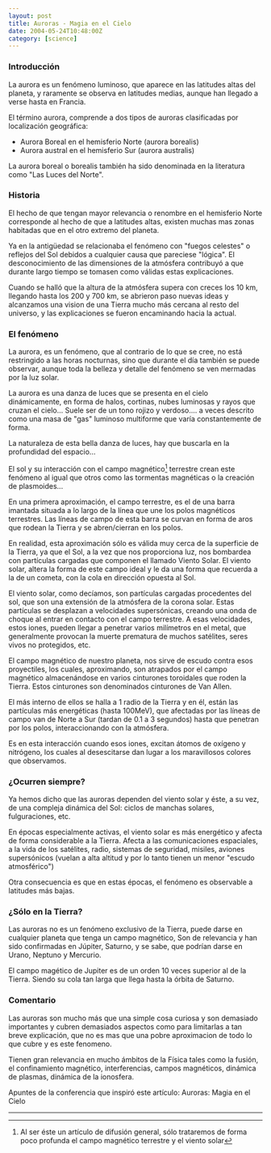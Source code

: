```yaml
---
layout: post
title: Auroras - Magia en el Cielo
date: 2004-05-24T10:48:00Z
category: [science]
---
```


### Introducción 

La aurora es un fenómeno luminoso, que aparece en las latitudes altas del planeta, y raramente se observa en latitudes medias, aunque han llegado a verse hasta en Francia.

El término aurora, comprende a dos tipos de auroras clasificadas por localización geográfica:

-  Aurora Boreal en el hemisferio Norte (aurora borealis)
-  Aurora austral en el hemisferio Sur (aurora australis)

La aurora boreal o borealis también ha sido denominada en la literatura como "Las Luces del Norte".

### Historia 

El hecho de que tengan mayor relevancia o renombre en el hemisferio Norte corresponde al hecho de que a latitudes altas, existen muchas mas zonas habitadas que en el otro extremo del planeta.

Ya en la antigüedad se relacionaba el fenómeno con "fuegos celestes" o reflejos del Sol debidos a cualquier causa que pareciese "lógica". El desconocimiento de las dimensiones de la atmósfera contribuyó a que durante largo tiempo se tomasen como válidas estas explicaciones.

Cuando se halló que la altura de la atmósfera supera con creces los 10 km, llegando hasta los 200 y 700 km, se abrieron paso nuevas ideas y alcanzamos una vision de una Tierra mucho más cercana al resto del universo, y las explicaciones se fueron encaminando hacia la actual.

### El fenómeno 

La aurora, es un fenómeno, que al contrario de lo que se cree, no está restringido a las horas nocturnas, sino que durante el día también se puede observar, aunque toda la belleza y detalle del fenómeno se ven mermadas por la luz solar.

La aurora es una danza de luces que se presenta en el cielo dinámicamente, en forma de halos, cortinas, nubes luminosas y rayos que cruzan el cielo... Suele ser de un tono rojizo y verdoso.... a veces descrito como una masa de "gas" luminoso multiforme que varía constantemente de forma.

La naturaleza de esta bella danza de luces, hay que buscarla en la profundidad del espacio...

El sol y su interacción con el campo magnético[^1] terrestre crean este fenómeno al igual que otros como las tormentas magnéticas o la creación de plasmoides...

En una primera aproximación, el campo terrestre, es el de una barra imantada situada a lo largo de la línea que une los polos magnéticos terrestres. Las líneas de campo de esta barra se curvan en forma de aros que rodean la Tierra y se abren/cierran en los polos.

En realidad, esta aproximación sólo es válida muy cerca de la superficie de la Tierra, ya que el Sol, a la vez que nos proporciona luz, nos bombardea con partículas cargadas que componen el llamado Viento Solar.  El viento solar, altera la forma de este campo ideal y le da una forma que recuerda a la de un cometa, con la cola en dirección opuesta al Sol.

El viento solar, como decíamos, son partículas cargadas procedentes del sol, que son una extensión de la atmósfera de la corona solar. Estas partículas se desplazan a velocidades supersónicas, creando una onda de choque al entrar en contacto con el campo terrestre. A esas velocidades, estos iones, pueden llegar a penetrar varios milímetros en el metal, que generalmente provocan la muerte prematura de muchos satélites, seres vivos no protegidos, etc.

El campo magnético de nuestro planeta, nos sirve de escudo contra esos proyectiles, los cuales, aproximando, son atrapados por el campo magnético almacenándose en varios cinturones toroidales que roden la Tierra. Estos cinturones son denominados cinturones de Van Allen.

El más interno de ellos se halla a 1 radio de la Tierra y en él, están las partículas más energéticas (hasta 100MeV), que afectadas por las líneas de campo van de Norte a Sur (tardan de 0.1 a 3 segundos) hasta que penetran por los polos, interaccionando con la atmósfera.

Es en esta interacción cuando esos iones, excitan átomos de oxígeno y nitrógeno, los cuales al desescitarse dan lugar a los maravillosos colores que observamos.

### ¿Ocurren siempre? 

Ya hemos dicho que las auroras dependen del viento solar y éste, a su vez, de una compleja dinámica del Sol: ciclos de manchas solares, fulguraciones, etc.

En épocas especialmente activas, el viento solar es más energético y afecta de forma considerable a la Tierra. Afecta a las comunicaciones espaciales, a la vida de los satélites, radio, sistemas de seguridad, misiles, aviones supersónicos (vuelan a alta altitud y por lo tanto tienen un menor "escudo atmosférico")

Otra consecuencia es que en estas épocas, el fenómeno es observable a latitudes más bajas.

### ¿Sólo en la Tierra? 

Las auroras no es un fenómeno exclusivo de la Tierra, puede darse en cualquier planeta que tenga un campo magnético, Son de relevancia y han sido confirmadas en Júpiter, Saturno, y se sabe, que podrían darse en Urano, Neptuno y Mercurio.

El campo magético de Jupiter es de un orden 10 veces superior al de la Tierra. Siendo su cola tan larga que llega hasta la órbita de Saturno.

### Comentario 

Las auroras son mucho más que una simple cosa curiosa y son demasiado importantes y cubren demasiados aspectos como para limitarlas a tan breve explicación, que no es mas que una pobre aproximacion de todo lo que cubre y es este fenomeno.

Tienen gran relevancia en mucho ámbitos de la Física tales como la fusión, el confinamiento magnético, interferencias, campos magnéticos, dinámica de plasmas, dinámica de la ionosfera.

Apuntes de la conferencia que inspiró este artículo: Auroras: Magia en el Cielo

* * * * *

[^1]: Al ser éste un artículo de difusión general, sólo trataremos de forma poco profunda el campo magnético terrestre y el viento solar

